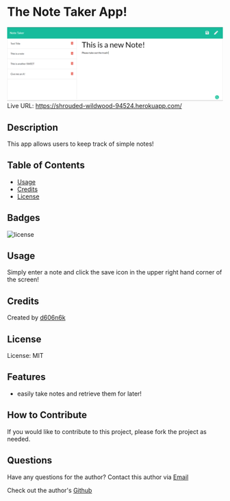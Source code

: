 # The Note Taker App!
![Note Taker Screenshot Image](./public/assets/images/screenshot.png)
Live URL: https://shrouded-wildwood-94524.herokuapp.com/

## Description
This app allows users to keep track of simple notes!
## Table of Contents
- [Usage](#usage)
- [Credits](#credits)
- [License](#license)

## Badges
![license](https://img.shields.io/badge/license-MIT-blue)

    
## Usage
    
Simply enter a note and click the save icon in the upper right hand corner of the screen!
    
## Credits
    
Created by [d606n6k](https://github.com/d606n6k)
    
## License
License: MIT

## Features
- easily take notes and retrieve them for later!

## How to Contribute
If you would like to contribute to this project, please fork the project as needed.

## Questions
Have any questions for the author? Contact this author via [Email](mailto:aaronlucht@gmail.com)

Check out the author's [Github](https://github.com/d606n6k)
